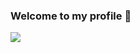 ### Welcome to my profile 👋

![](https://camo.githubusercontent.com/a3d5e39f02709e79d22b8a50be668cf6aee26de737aa5e8020854dbf664736b0/68747470733a2f2f692e6962622e636f2f35387137476b582f736c696465722d312d393030783238302e6a7067)

